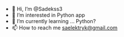 - 👋 Hi, I’m @Sadekss3
- 👀 I’m interested in Python app
- 🌱 I’m currently learning ... Python?
- 📫 How to reach me saelektryk@gmail.com

<!---
Sadekss3/Sadekss3 is a ✨ special ✨ repository because its `README.md` (this file) appears on your GitHub profile.
You can click the Preview link to take a look at your changes.
--->
